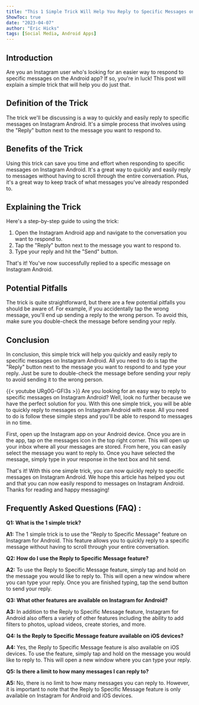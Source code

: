 ```yaml
---
title: "This 1 Simple Trick Will Help You Reply to Specific Messages on Instagram Android - You Won't Believe What Happens Next!"
ShowToc: true 
date: "2023-04-07"
author: "Eric Hicks" 
tags: [Social Media, Android Apps]
---
```

## Introduction

Are you an Instagram user who's looking for an easier way to respond to specific messages on the Android app? If so, you're in luck! This post will explain a simple trick that will help you do just that.

## Definition of the Trick

The trick we'll be discussing is a way to quickly and easily reply to specific messages on Instagram Android. It's a simple process that involves using the "Reply" button next to the message you want to respond to.

## Benefits of the Trick

Using this trick can save you time and effort when responding to specific messages on Instagram Android. It's a great way to quickly and easily reply to messages without having to scroll through the entire conversation. Plus, it's a great way to keep track of what messages you've already responded to.

## Explaining the Trick

Here's a step-by-step guide to using the trick:

1. Open the Instagram Android app and navigate to the conversation you want to respond to. 
2. Tap the "Reply" button next to the message you want to respond to. 
3. Type your reply and hit the "Send" button. 

That's it! You've now successfully replied to a specific message on Instagram Android.

## Potential Pitfalls

The trick is quite straightforward, but there are a few potential pitfalls you should be aware of. For example, if you accidentally tap the wrong message, you'll end up sending a reply to the wrong person. To avoid this, make sure you double-check the message before sending your reply.

## Conclusion

In conclusion, this simple trick will help you quickly and easily reply to specific messages on Instagram Android. All you need to do is tap the "Reply" button next to the message you want to respond to and type your reply. Just be sure to double-check the message before sending your reply to avoid sending it to the wrong person.

{{< youtube URg0G-GFl3s >}} 
Are you looking for an easy way to reply to specific messages on Instagram Android? Well, look no further because we have the perfect solution for you. With this one simple trick, you will be able to quickly reply to messages on Instagram Android with ease. All you need to do is follow these simple steps and you'll be able to respond to messages in no time. 

First, open up the Instagram app on your Android device. Once you are in the app, tap on the messages icon in the top right corner. This will open up your inbox where all your messages are stored. From here, you can easily select the message you want to reply to. Once you have selected the message, simply type in your response in the text box and hit send. 

That's it! With this one simple trick, you can now quickly reply to specific messages on Instagram Android. We hope this article has helped you out and that you can now easily respond to messages on Instagram Android. Thanks for reading and happy messaging!

## Frequently Asked Questions (FAQ) :
**Q1: What is the 1 simple trick?**

**A1:** The 1 simple trick is to use the "Reply to Specific Message" feature on Instagram for Android. This feature allows you to quickly reply to a specific message without having to scroll through your entire conversation. 

**Q2: How do I use the Reply to Specific Message feature?**

**A2:** To use the Reply to Specific Message feature, simply tap and hold on the message you would like to reply to. This will open a new window where you can type your reply. Once you are finished typing, tap the send button to send your reply. 

**Q3: What other features are available on Instagram for Android?**

**A3:** In addition to the Reply to Specific Message feature, Instagram for Android also offers a variety of other features including the ability to add filters to photos, upload videos, create stories, and more. 

**Q4: Is the Reply to Specific Message feature available on iOS devices?**

**A4:** Yes, the Reply to Specific Message feature is also available on iOS devices. To use the feature, simply tap and hold on the message you would like to reply to. This will open a new window where you can type your reply. 

**Q5: Is there a limit to how many messages I can reply to?**

**A5:** No, there is no limit to how many messages you can reply to. However, it is important to note that the Reply to Specific Message feature is only available on Instagram for Android and iOS devices.


